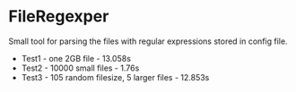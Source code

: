 # FileRegexper

Small tool for parsing the files with regular expressions stored in config file.

- Test1 - one 2GB file - 13.058s
- Test2 - 10000 small files - 1.76s
- Test3 - 105 random filesize, 5 larger files - 12.853s 

   